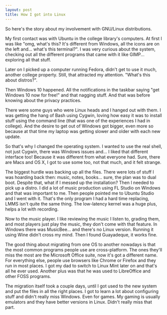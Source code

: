 ```yaml
---
layout: post
title: How I got into Linux
---
```


So here's the story about my involvement with GNU/Linux distributions.

My first contact was with Ubuntu in the college library's
computers. At first I was like "omg, what's this? It's different from
Windows, all the icons are on the left and... what's this
terminal?". I was very curious about the system, checking out all the
different programs that came with it like GIMP... exploring all that
stuff.

Later on I picked up a computer running Fedora, didn't get to use it
much, another college property. Still, that attracted my attention.
"What's this about distros?".

Then Windows 10 happened. All the notifications in the taskbar saying
"get Windows 10 now for free!" and that nagging stuff. And that was
before knowing about the privacy practices.

There were some guys who were Linux heads and I hanged out with
them. I was getting the hang of Bash using Cygwin, loving how easy it
was to install stuff using the command line (that was one of the
experiences I had in college). And the desire to get out of Windows
got bigger, even more so because at that time my laptop was getting
slower and older with each new update.

So that's why I changed the operating system. I wanted to use the real
shell, not just Cygwin, there was Windows issues and... I liked that
different interface too! Because it was different from what everyone
had. Sure, there are Macs and OS X, I got to use some too, not that
much, and it felt strange.

The biggest hurdle was backing up all the files. There were lots of
stuff I was hoarding back then: music, notes, books... sure, the plan
was to dual boot. Despite that, what if I messed up the installation?
Then I needed to pick up a distro. I did a lot of music production
using FL Studio on Windows and that was important to me. Then people
pointed me to Ubuntu Studio and I went with it. That's the only
program I had a hard time replacing, LMMS isn't quite the same
thing. The low-latency kernel was a huge plus, helps a lot with recording.

Now to the music player. I like reviewing the music I listen to,
grading them, and most players just play the music, they don't come
with that feature. In Windows there was MusicBee... and there's no
Linux version. Running it using Wine didn't cross my mind. Then I
found Guayadeque, it works fine.

The good thing about migrating from one OS to another nowadays is that
the most common programs people use are cross-platform. The ones
they'll miss the most are the Microsoft Office suite, now it's got a
different name. For everything else, people use browsers like Chrome
or Firefox and they run in most places. I got my dad to switch to
Linux Mint later on and that's all he ever used. Another plus was that
he was used to LibreOffice and other FOSS programs.

The migration itself took a couple days, until I got used to the new
system and put the files in all the right places. I got to learn a lot
about configuring stuff and didn't really miss Windows. Even for
games. My gaming is usually emulators and they have better versions in
Linux. Didn't really miss that part.

